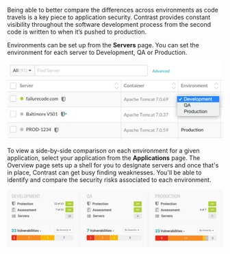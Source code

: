 <!--
title: "Set Up Environments"
description: "Overview of setting up environments"
tags: "user environment setup quick start guide"
-->

Being able to better compare the differences across environments as code travels is a key piece to application security. Contrast provides constant visibility throughout the software development process from the second code is written to when it’s pushed to production.

Environments can be set up from the **Servers** page. You can set the environment for each server to Development, QA or Production. 

<a href="assets/images/Server_Environment.png" rel="lightbox" title="Server Environment"><img class="thumbnail" src="assets/images/Server_Environment.png"/></a>

To view a side-by-side comparison on each environment for a given application, select your application from the **Applications** page. The Overview page sets up a shell for you to designate servers and once that's in place, Contrast can get busy finding weaknesses. You'll be able to identify and compare the security risks associated to each environment.

<a href="assets/images/Application_Environment.png" rel="lightbox" title="Application Environments"><img class="thumbnail" src="assets/images/Application_Environment.png"/></a>